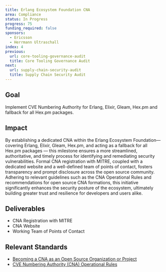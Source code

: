 ```yaml
---
title: Erlang Ecosystem Foundation CNA
area: Compliance
status: In Progress
progress: 75
funding_required: false
sponsors:
  - Ericsson
  - Herrmann Ultraschall
index: 4
previous:
  url: core-tooling-governance-audit
  title: Core Tooling Governance Audit
next:
  url: supply-chain-security-audit
  title: Supply Chain Security Audit
---
```


## Goal

Implement CVE Numbering Authority for Erlang, Elixir, Gleam, Hex.pm and
  fallback for all Hex.pm packages.

## Impact

By establishing a dedicated CNA within the Erlang Ecosystem Foundation—covering
Erlang, Elixir, Gleam, Hex.pm, and acting as a fallback for all Hex.pm packages
— this milestone ensures a more streamlined, authoritative, and timely process
for identifying and remediating security vulnerabilities. Formal CNA
registration with MITRE, coupled with a dedicated website and a well-defined
team of points of contact, fosters transparency and prompt disclosure across the
open source community. Adhering to relevant guidelines such as the CNA
Operational Rules and recommendations for open source CNA formations, this
initiative significantly enhances the security posture of the ecosystem,
ultimately building greater trust and resilience for developers and users alike.

## Deliverables

* CNA Registration with MITRE
* CNA Website
* Working Team of Points of Contact

## Relevant Standards

* [Becoming a CNA as an Open Source Organization or Project](https://github.com/ossf/wg-vulnerability-disclosures/blob/main/docs/guides/becoming-a-cna-as-an-open-source-org-or-project.md)
* [CVE Numbering Authority (CNA) Operational Rules](https://www.cve.org/resourcessupport/allresources/cnarules)
